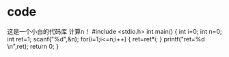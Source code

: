 # code
这是一个小白的代码库
计算n！
#include <stdio.h>
int main()
{
  int i=0;
  int n=0;
  int ret=1;
  scanf("%d",&n);
  for(i=1;i<=n;i++)
  {
     ret=ret*i;
  }
  printf("ret=%d \n",ret);
  return 0;
}
